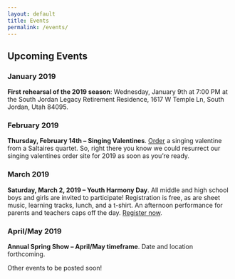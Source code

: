 ```yaml
---
layout: default
title: Events
permalink: /events/
---
```


<h2 class="top">Upcoming Events</h2>

### January 2019

**First rehearsal of the 2019 season**:  Wednesday, January 9th at 7:00 PM at the South Jordan Legacy Retirement Residence, 1617 W Temple Ln, South Jordan, Utah 84095.

### February 2019

**Thursday, February 14th – Singing Valentines**. [Order](/valentines) a singing valentine from a Saltaires quartet.  So, right there you know we could resurrect our singing valentines order site for 2019 as soon as you’re ready.

### March 2019

**Saturday, March 2, 2019 – Youth Harmony Day**.  All middle and high school boys and girls are invited to participate!  Registration is free, as are sheet music, learning tracks, lunch, and a t-shirt.  An afternoon performance for parents and teachers caps off the day. [Register now](/youth-harmony-day).

### April/May 2019

**Annual Spring Show – April/May timeframe**.  Date and location forthcoming.

Other events to be posted soon!
